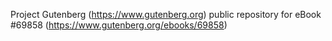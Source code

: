 Project Gutenberg (https://www.gutenberg.org) public repository for
eBook #69858 (https://www.gutenberg.org/ebooks/69858)
